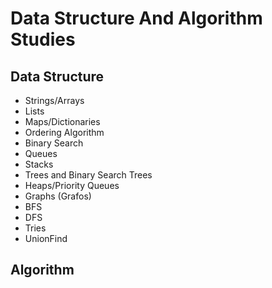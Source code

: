 # Data Structure And Algorithm Studies

## Data Structure

- Strings/Arrays
- Lists
- Maps/Dictionaries
- Ordering Algorithm
- Binary Search
- Queues
- Stacks
- Trees and Binary Search Trees
- Heaps/Priority Queues
- Graphs (Grafos)
- BFS
- DFS
- Tries
- UnionFind

## Algorithm
